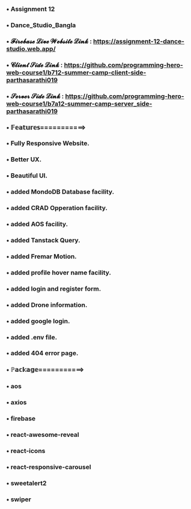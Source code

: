 ### • Assignment 12
### • Dance_Studio_Bangla


### • 𝓕𝓲𝓻𝓮𝓫𝓪𝓼𝓮 𝓛𝓲𝓿𝓮 𝓦𝓮𝓫𝓼𝓲𝓽𝓮 𝓛𝓲𝓷𝓴 : https://assignment-12-dance-studio.web.app/
### • 𝓒𝓵𝓲𝓮𝓷𝓽 𝓢𝓲𝓭𝓮 𝓛𝓲𝓷𝓴  : https://github.com/programming-hero-web-course1/b712-summer-camp-client-side-parthasarathi019
### • 𝓢𝓮𝓻𝓿𝓮𝓻 𝓢𝓲𝓭𝓮 𝓛𝓲𝓷𝓴 : https://github.com/programming-hero-web-course1/b7a12-summer-camp-server_side-parthasarathi019



### • 𝔽𝕖𝕒𝕥𝕦𝕣𝕖𝕤===========>
### • Fully Responsive Website.
### • Better UX.
### • Beautiful UI.
### • added MondoDB Database facility.
### • added CRAD Opperation facility.
### • added AOS facility.
### • added Tanstack Query.
### • added Fremar Motion.
### • added profile hover name facility.
### • added login and register form.
### • added Drone information.
### • added google login.
### • added .env file.
### • added 404 error page.


### • ℙ𝕒𝕔𝕜𝕒𝕘𝕖===========>
### • aos
### • axios
### • firebase
### • react-awesome-reveal
### • react-icons
### • react-responsive-carousel
### • sweetalert2
### • swiper

